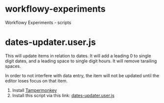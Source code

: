 # workflowy-experiments
Workflowy Experiments - scripts

# dates-updater.user.js

This will update items in relation to dates.
It will add a leading 0 to single digit dates, and a leading space to single digit hours. It will remove tarailing spaces.

In order to not interfere with data entry, the item will not be updated until the editor loses focus on that item.

1. Install [Tampermonkey](https://www.tampermonkey.net/)
2. Install this script via this link: [dates-updater.user.js](https://github.com/markfirmware/workflowy-experiments/raw/master/dates-updater.user.js)

